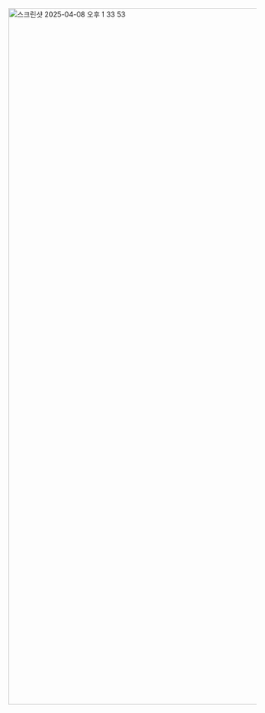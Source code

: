 <img width="1413" alt="스크린샷 2025-04-08 오후 1 33 53" src="https://github.com/user-attachments/assets/4a188cdb-3186-463f-b819-ba549d55064a" />
